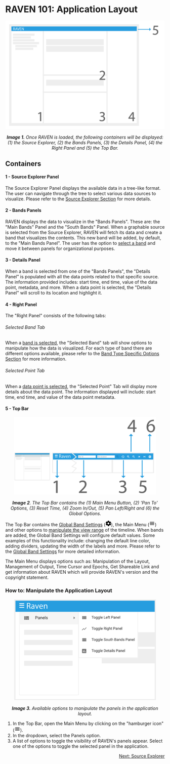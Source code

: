 # RAVEN 101: Application Layout

<p align="center"><img src="./images/raven_layout.png" width="600" /></p>

*<p align="center">**Image 1.** Once RAVEN is loaded, the following containers will be displayed: (1) the Source Explorer, (2) the Bands Panels, (3) the Details Panel, (4) the Right Panel and (5) the Top Bar.</p>*

## Containers

#### 1 - Source Explorer Panel 

The Source Explorer Panel displays the available data in a tree-like format. The user can navigate through the tree to select various data sources to visualize. Please refer to the [Source Explorer Section](./Raven_101_2_source_explorer.md) for more details.

#### 2 - Bands Panels 

RAVEN displays the data to visualize in the "Bands Panels". These are: the "Main Bands" Panel and the "South Bands" Panel. When a graphable source is selected from the Source Explorer, RAVEN will fetch its data and create a band that visualizes the contents. This new band will be added, by default, to the "Main Bands Panel". The user has the option to [select a band](./Raven_101_3_bands.md#how-to-select-a-band) and move it between panels for organizational purposes. 

#### 3 - Details Panel

When a band is selected from one of the "Bands Panels", the "Details Panel" is populated with all the data points related to that specific source. The information provided includes: start time, end time, value of the data point, metadata, and more. When a data point is selected, the "Details Panel" will scroll to its location and highlight it.

#### 4 - Right Panel

The "Right Panel" consists of the following tabs:

###### Selected Band Tab

When a [band is selected](./Raven_101_3_bands.md#how-to-select-a-band), the "Selected Band" tab will show options to manipulate how the data is visualized. For each type of band there are different options available, please refer to the [Band Type Specific Options Section](./Raven_101_3_bands.md#band-type-configuration-options) for more information.

###### Selected Point Tab

When a [data point is selected](./Raven_101_3_bands.md#how-to-select-a-data-point), the "Selected Point" Tab will display more details about the data point.  The  information displayed will include: start time, end time, and value of the data point metadata. 

#### 5 - Top Bar

<p align="center"><img src="./images/top_bar.png" width="450" /></p>

*<p align="center">**Image 2**. The Top Bar contains the (1) Main Menu Button, (2) 'Pan To' Options, (3) Reset Time, (4) Zoom In/Out, (5) Pan Left/Right and (6) the Global Options.</p>*

The Top Bar contains the [Global Band Settings](./Raven_101_3_bands.md#global-settings) (<img src="./images/cog.svg" width="18" />), the Main Menu (<img src="./images/baseline-menu-24px.svg" width="18" />) and other options to [manipulate the view range](./Raven_101_3_bands.md#how-to-manipulate-time-range) of the timeline. When bands are added, the Global Band Settings will configure default values. Some examples of this functionality include: changing the default line color, adding dividers, updating the width of the labels and more. Please refer to the [Global Band Settings](./Raven_101_3_bands.md#global-settings)  for more detailed information.

The Main Menu displays options such as: Manipulation of the Layout, Management of Output, Time Cursor and Epochs, Get Shareable Link and get information about RAVEN which will provide RAVEN's version and the copyright statement. 

### How to: Manipulate the Application Layout

<p align="center"><img src="./images/toggle_panels_dropdown.png" width="450" /></p>

*<p align="center">**Image 3.** Available options to manipulate the panels in the application layout.</p>*

1. In the Top Bar, open the Main Menu by clicking on the "hamburger icon" (<img src="./images/baseline-menu-24px.svg" width="18" />).
2. In the dropdown, select the Panels option. 
3. A list of options to toggle the visibility of RAVEN's panels appear. Select one of the options to toggle the selected panel in the application.

<p align="right"><a href="./Raven_101_2_source_explorer.md">Next: Source Explorer</a></p>

